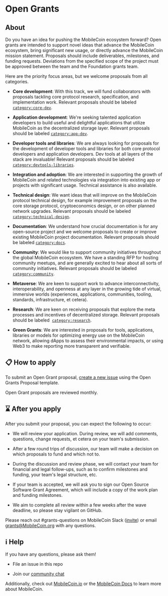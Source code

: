 # Open Grants

## About

Do you have an idea for pushing the MobileCoin ecosystem forward? Open grants are intended to support novel ideas that advance the MobileCoin ecosystem, bring significant new usage, or directly advance the MobileCoin mission statement. Proposals should include deliverables, milestones, and funding requests. Deviations from the specified scope of the project must be approved between the team and the Foundation grants team.

Here are the priority focus areas, but we welcome proposals from all categories.

- **Core development**: With this track, we will fund collaborators with proposals tackling core protocol research, specification, and implementation work. Relevant proposals should be labeled [`category:core-dev`](https://github.com/MobileCoin-project/devgrants/labels/category%3Acore-dev).

- **Application development**: We're seeking talented application developers to build useful and delightful applications that utilize MobileCoin as the decentralized storage layer. Relevant proposals should be labeled [`category:app-dev`](https://github.com/MobileCoin-project/devgrants/labels/category%3Aapp-dev).

- **Developer tools and libraries**: We are always looking for proposals for the development of developer tools and libraries for both core protocol developers and application developers. Dev tools at all layers of the stack are invaluable! Relevant proposals should be labeled [`category:devtools-libraries`](https://github.com/MobileCoin-project/devgrants/labels/category%3Adevtools-libraries).

- **Integration and adoption**: We are interested in supporting the growth of MobileCoin and related technologies via integration into existing app or projects with significant usage. Technical assistance is also available.

- **Technical design**: We want ideas that will improve on the MobileCoin protocol technical design, for example improvement proposals on the core storage protocol, cryptoeconomics design, or on other planned network upgrades. Relevant proposals should be labeled [`category:technical-design`](https://github.com/MobileCoin-project/devgrants/labels/category%3Atechnical-design).

- **Documentation**: We understand how crucial documentation is for any open-source project and we welcome proposals to create or improve existing MobileCoin project documentation. Relevant proposals should be labeled [`category:docs`](https://github.com/MobileCoin-project/devgrants/labels/category%3Adocs).

- **Community**: We would like to support community initiatives throughout the global MobileCoin ecosystem. We have a standing RFP for hosting community meetups, and are generally excited to hear about all sorts of community initiatives. Relevant proposals should be labeled [`category:community`](https://github.com/MobileCoin-project/devgrants/labels/category%3Acommunity).

- **Metaverse**: We are keen to support work to advance interconnectivity, interoperability, and openness at any layer in the growing tide of virtual, immersive worlds (experiences, applications, communities, tooling, standards, infrastructure, et cetera).

- **Research**: We are keen on receiving proposals that explore the meta processes and incentives of decentralized storage. Relevant proposals should be labeled  [`category:research`](https://github.com/MobileCoin-project/devgrants/labels/category%3research).

- **Green Grants**: We are interested in proposals for tools, applications, libraries or models for optimizing energy use on the MobileCoin network, allowing dApps to assess their environmental impacts, or using Web3 to make reporting more transparent and verifiable.

## 📋 How to apply

To submit an Open Grant proposal, [create a new issue](https://github.com/MobileCoin-project/devgrants/issues/new?assignees=&labels=&template=open-grant-application.md&title=) using the Open Grants Proposal template.

Open Grant proposals are reviewed monthly.

## ⌛ After you apply

After you submit your proposal, you can expect the following to occur:

- We will review your application. During review, we will add comments, questions, change requests, et cetera on your team's submission.

- After a few round trips of discussion, our team will make a decision on which proposals to fund and which not to. <!--Accepted proposals will be merged into the appropriate directory, i.e. either [`open-grant`](https://github.com/MobileCoin-project/devgrants/tree/master/open-grant) or [`rfp-proposals`](https://github.com/MobileCoin-project/devgrants/tree/master/rfp-proposals).-->

- During the discussion and review phase, we will contact your team for financial and legal follow-ups, such as to confirm milestones and funding, your team's legal structure, etc.

- If your team is accepted, we will ask you to sign our Open Source Software Grant Agreement, which will include a copy of the work plan and funding milestones. 

- We aim to complete all review within a few weeks after the wave deadline, so please stay vigilant on GitHub.

Please reach out #grants-questions on MobileCoin Slack ([invite](http://MobileCoin.io/slack)) or email grants@MobileCoin.org with any questions.

## ℹ️ Help

If you have any questions, please ask them!

- File an issue in this repo

- Join our [community chat](https://github.com/MobileCoin-project/community#chat)

Additionally, check out [MobileCoin.io](https://MobileCoin.io) or the [MobileCoin Docs](https://docs.MobileCoin.io) to learn more about MobileCoin.
